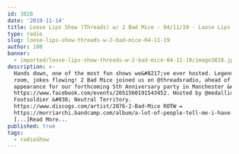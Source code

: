 ```yaml
---
id: 3828
date: '2019-11-14'
title: Loose Lips Show (Threads) w/ 2 Bad Mice - 04/11/19 - Loose Lips
type: radio
slug: loose-lips-show-threads-w-2-bad-mice-04-11-19
author: 100
banner:
  - imported/loose-lips-show-threads-w-2-bad-mice-04-11-19/image3828.jpeg
description: >-
  Hands down, one of the most fun shows we&#8217;ve ever hosted. Legends in the
  room, jokes flowing! 2 Bad Mice joined us on @threadsradio, ahead of their
  appearance for our forthcoming 5th Anniversary party in Manchester &#8211;
  https://www.facebook.com/events/2651560191543452. Hosted by @medallionman,
  Footsoldier &#038; Neutral Territory.
  https://www.discogs.com/artist/2076-2-Bad-Mice ROTW =
  https://morriarchi.bandcamp.com/album/a-lot-of-people-tell-me-i-have-a-fake-guitar
  [...]Read More...
published: true
tags:
  - radioShow
---
```

